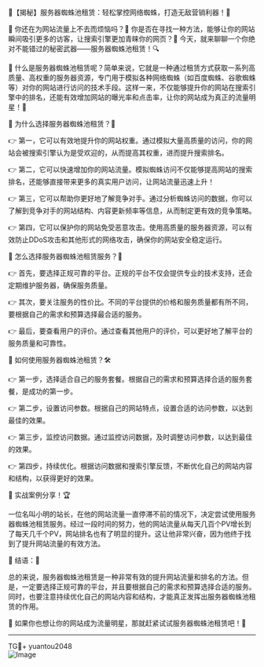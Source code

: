 🌟【揭秘】服务器蜘蛛池租赁：轻松掌控网络蜘蛛，打造无敌营销利器！🌟

🚀 你还在为网站流量上不去而烦恼吗？👀 你是否在寻找一种方法，能够让你的网站瞬间吸引更多的访客，让搜索引擎更加青睐你的网页？🎉 今天，就来聊聊一个你绝对不能错过的秘密武器——服务器蜘蛛池租赁！🔍

🌈 什么是服务器蜘蛛池租赁呢？简单来说，它就是一种通过租赁方式获取一系列高质量、高权重的服务器资源，专门用于模拟各种网络蜘蛛（如百度蜘蛛、谷歌蜘蛛等）对你的网站进行访问的技术手段。这样一来，不仅能够提升你的网站在搜索引擎中的排名，还能有效增加网站的曝光率和点击率，让你的网站成为真正的流量明星！🌟

🌈 为什么选择服务器蜘蛛池租赁？🤔

👉 第一，它可以有效地提升你的网站权重。通过模拟大量高质量的访问，你的网站会被搜索引擎认为是受欢迎的，从而提高其权重，进而提升搜索排名。

👉 第二，它可以快速增加你的网站流量。模拟蜘蛛访问不仅能够提高网站的搜索排名，还能够直接带来更多的真实用户访问，让网站流量迅速上升！

👉 第三，它可以帮助你更好地了解竞争对手。通过分析蜘蛛访问的数据，你可以了解到竞争对手的网站结构、内容更新频率等信息，从而制定更有效的竞争策略。

👉 第四，它可以保护你的网站免受恶意攻击。使用高质量的服务器资源，可以有效防止DDoS攻击和其他形式的网络攻击，确保你的网站安全稳定运行。

🌈 怎么选择服务器蜘蛛池租赁服务？🧐

👉 首先，要选择正规可靠的平台。正规的平台不仅会提供专业的技术支持，还会定期维护服务器，确保服务质量。

👉 其次，要关注服务的性价比。不同的平台提供的价格和服务质量都有所不同，要根据自己的需求和预算选择最合适的服务。

👉 最后，要查看用户的评价。通过查看其他用户的评价，可以更好地了解平台的服务质量和可靠性。

🌈 如何使用服务器蜘蛛池租赁？🛠️

👉 第一步，选择适合自己的服务套餐。根据自己的需求和预算选择合适的服务套餐，是成功的第一步。

👉 第二步，设置访问参数。根据自己的网站特点，设置合适的访问参数，以达到最佳的效果。

👉 第三步，监控访问数据。通过监控访问数据，及时调整访问参数，以达到最佳的效果。

👉 第四步，持续优化。根据访问数据和搜索引擎反馈，不断优化自己的网站内容和结构，以获得更好的效果。

🌈 实战案例分享！🏆

一位名叫小明的站长，在他的网站流量一直停滞不前的情况下，决定尝试使用服务器蜘蛛池租赁服务。经过一段时间的努力，他的网站流量从每天几百个PV增长到了每天几千个PV，网站排名也有了明显的提升。这让他非常兴奋，因为他终于找到了提升网站流量的有效方法。

🌈 结语：🚀

总的来说，服务器蜘蛛池租赁是一种非常有效的提升网站流量和排名的方法。但是，一定要选择正规可靠的平台，并且要根据自己的需求和预算选择合适的服务。同时，也要注意持续优化自己的网站内容和结构，才能真正发挥出服务器蜘蛛池租赁的作用。

🌈 如果你也想让你的网站成为流量明星，那就赶紧试试服务器蜘蛛池租赁吧！🎉

---

TG💪+ yuantou2048  
![Image](https://github.com/user-attachments/assets/42a5a4a5-fea9-4a1d-8aa0-73e57e430cca)